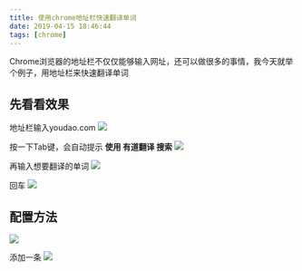 ```yaml
---
title: 使用chrome地址栏快速翻译单词
date: 2019-04-15 18:46:44
tags: [chrome]
---
```


Chrome浏览器的地址栏不仅仅能够输入网址，还可以做很多的事情，我今天就举个例子，用地址栏来快速翻译单词
## 先看看效果
地址栏输入youdao.com
![](https://static.ifthat.com/public/data/inxf.png)

按一下Tab键，会自动提示 **使用 有道翻译 搜索**
![](https://static.ifthat.com/public/data/7x8f.png)

再输入想要翻译的单词
![](https://static.ifthat.com/public/data/98x8.png)

回车
![](https://static.ifthat.com/public/data/xigy.png)

## 配置方法

![](https://static.ifthat.com/public/data/asdf.png)

添加一条
![](https://static.ifthat.com/public/data/D79_U.png)